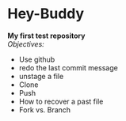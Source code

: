 Hey-Buddy
=========

**My first test repository**  
*Objectives:*  
* Use github   
* redo the last commit message   
* unstage a file   
* Clone   
* Push   
* How to recover a past file   
* Fork vs. Branch
